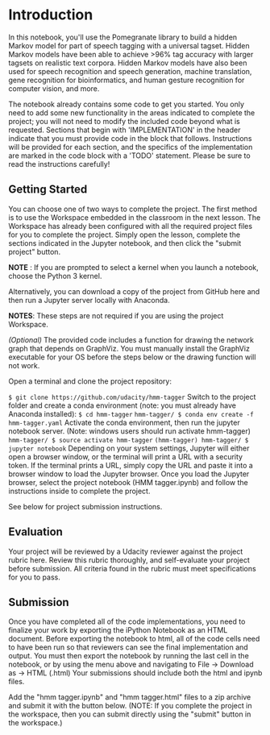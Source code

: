 # Introduction
In this notebook, you'll use the Pomegranate library to build a hidden Markov model for part of speech tagging with a universal tagset. Hidden Markov models have been able to achieve >96% tag accuracy with larger tagsets on realistic text corpora. Hidden Markov models have also been used for speech recognition and speech generation, machine translation, gene recognition for bioinformatics, and human gesture recognition for computer vision, and more.

The notebook already contains some code to get you started. You only need to add some new functionality in the areas indicated to complete the project; you will not need to modify the included code beyond what is requested. Sections that begin with 'IMPLEMENTATION' in the header indicate that you must provide code in the block that follows. Instructions will be provided for each section, and the specifics of the implementation are marked in the code block with a 'TODO' statement. Please be sure to read the instructions carefully!

## Getting Started
You can choose one of two ways to complete the project. The first method is to use the Workspace embedded in the classroom in the next lesson. The Workspace has already been configured with all the required project files for you to complete the project. Simply open the lesson, complete the sections indicated in the Jupyter notebook, and then click the "submit project" button.

**NOTE** : If you are prompted to select a kernel when you launch a notebook, choose the Python 3 kernel.

Alternatively, you can download a copy of the project from GitHub here and then run a Jupyter server locally with Anaconda.

**NOTES**: These steps are not required if you are using the project Workspace.

_(Optional)_ The provided code includes a function for drawing the network graph that depends on GraphViz. You must manually install the GraphViz executable for your OS before the steps below or the drawing function will not work.

Open a terminal and clone the project repository:

`$ git clone https://github.com/udacity/hmm-tagger`
Switch to the project folder and create a conda environment (note: you must already have Anaconda installed):
`$ cd hmm-tagger`
`hmm-tagger/ $ conda env create -f hmm-tagger.yaml`
Activate the conda environment, then run the jupyter notebook server. (Note: windows users should run activate hmm-tagger)
`hmm-tagger/ $ source activate hmm-tagger`
`(hmm-tagger) hmm-tagger/ $ jupyter notebook`
Depending on your system settings, Jupyter will either open a browser window, or the terminal will print a URL with a security token. If the terminal prints a URL, simply copy the URL and paste it into a browser window to load the Jupyter browser. Once you load the Jupyter browser, select the project notebook (HMM tagger.ipynb) and follow the instructions inside to complete the project.

See below for project submission instructions.

## Evaluation
Your project will be reviewed by a Udacity reviewer against the project rubric here. Review this rubric thoroughly, and self-evaluate your project before submission. All criteria found in the rubric must meet specifications for you to pass.

## Submission
Once you have completed all of the code implementations, you need to finalize your work by exporting the iPython Notebook as an HTML document. Before exporting the notebook to html, all of the code cells need to have been run so that reviewers can see the final implementation and output. You must then export the notebook by running the last cell in the notebook, or by using the menu above and navigating to File -> Download as -> HTML (.html) Your submissions should include both the html and ipynb files.

Add the "hmm tagger.ipynb" and "hmm tagger.html" files to a zip archive and submit it with the button below. (NOTE: If you complete the project in the workspace, then you can submit directly using the "submit" button in the workspace.)
